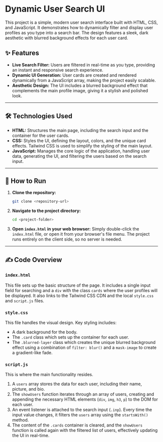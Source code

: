 # Dynamic User Search UI

This project is a simple, modern user search interface built with HTML, CSS, and JavaScript. It demonstrates how to dynamically filter and display user profiles as you type into a search bar. The design features a sleek, dark aesthetic with blurred background effects for each user card.

## ✨ Features

  * **Live Search Filter:** Users are filtered in real-time as you type, providing an instant and responsive search experience.
  * **Dynamic UI Generation:** User cards are created and rendered dynamically from a JavaScript array, making the project easily scalable.
  * **Aesthetic Design:** The UI includes a blurred background effect that complements the main profile image, giving it a stylish and polished look.

-----

## 🛠️ Technologies Used

  * **HTML:** Structures the main page, including the search input and the container for the user cards.
  * **CSS:** Styles the UI, defining the layout, colors, and the unique card effects. Tailwind CSS is used to simplify the styling of the main layout.
  * **JavaScript:** Manages the core logic of the application, handling user data, generating the UI, and filtering the users based on the search input.

-----

## 🚀 How to Run

1.  **Clone the repository:**
    ```bash
    git clone <repository-url>
    ```
2.  **Navigate to the project directory:**
    ```bash
    cd <project-folder>
    ```
3.  **Open `index.html` in your web browser:**
    Simply double-click the `index.html` file, or open it from your browser's file menu. The project runs entirely on the client side, so no server is needed.

-----

## ✍️ Code Overview

### `index.html`

This file sets up the basic structure of the page. It includes a single input field for searching and a `div` with the class `cards` where the user profiles will be displayed. It also links to the Tailwind CSS CDN and the local `style.css` and `script.js` files.

### `style.css`

This file handles the visual design. Key styling includes:

  * A dark background for the body.
  * The `.card` class which sets up the container for each user.
  * The `.blurred-layer` class which creates the unique blurred background effect using a combination of `filter: blur()` and a `mask-image` to create a gradient-like fade.

### `script.js`

This is where the main functionality resides.

1.  A `users` array stores the data for each user, including their name, picture, and bio.
2.  The `showUsers` function iterates through an array of users, creating and appending the necessary HTML elements (`div`, `img`, `h3`, `p`) to the DOM for each user.
3.  An event listener is attached to the search input (`.inp`). Every time the input value changes, it filters the `users` array using the `startsWith()` method.
4.  The content of the `.cards` container is cleared, and the `showUsers` function is called again with the filtered list of users, effectively updating the UI in real-time.
